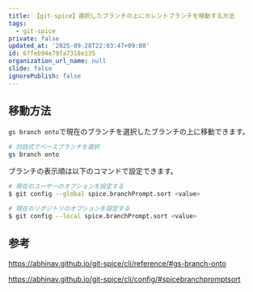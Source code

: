 ```yaml
---
title: 【git-spice】選択したブランチの上にカレントブランチを移動する方法
tags:
  - git-spice
private: false
updated_at: '2025-09-28T22:03:47+09:00'
id: 67feb94e79fa7318e135
organization_url_name: null
slide: false
ignorePublish: false
---
```

## 移動方法

`gs branch onto`で現在のブランチを選択したブランチの上に移動できます。

```bash
# 対話式でベースブランチを選択
gs branch onto
```

ブランチの表示順は以下のコマンドで設定できます。

```bash
# 現在のユーザーのオプションを設定する
$ git config --global spice.branchPrompt.sort <value>

# 現在のリポジトリのオプションを設定する
$ git config --local spice.branchPrompt.sort <value>
```

## 参考

https://abhinav.github.io/git-spice/cli/reference/#gs-branch-onto

https://abhinav.github.io/git-spice/cli/config/#spicebranchpromptsort

